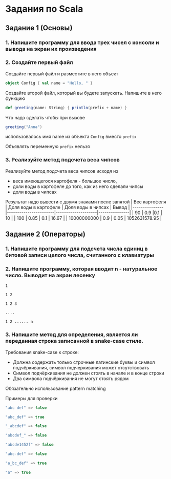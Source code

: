 # Задания по Scala
## Задание 1 (Основы)
### 1. Напишите программу для ввода трех чисел с консоли и вывода на экран их произведения

### 2. Создайте первый файл

Создайте первый файл и разместите в него объект

```Scala
object Config { val name = "Hello, " }
```

Создайте второй файл, который вы будете запускать. Напишите в него функцию

```Scala
def greeting(name: String) { println(prefix + name) }
```

Что надо сделать чтобы при вызове

```Scala
greeting("Anna") 
```

использовалось имя name из объекта `Config` вместо `prefix`

Объявлять переменную `prefix` нельзя

### 3.   Реализуйте метод подсчета веса чипсов

Реализуйте метод подсчета веса чипсов исходя из 
* веса имеющегося картофеля - большое число,
* доли воды в картофеле до того, как из него сделали чипсы
* доли воды в чипсах

Результат надо вывести с двумя знаками после запятой
| Вес картофеля | Доля воды в картофеле | Доля воды в чипсах | Вывод         |
|---------------|-----------------------|--------------------|---------------|
| 90            | 0.9                   |0.1                 | 10            |
| 100           | 0.85                  | 0.1                | 16.67         |
| 10000000000   | 0.9                   | 0.05               | 1052631578.95 |

## Задание 2 (Операторы)

### 1. Напишите программу для подсчета числа единиц в битовой записи целого числа, считанного с клавиатуры

### 2. Напишите программу, которая вводит n - натуральное число. Выводит на экран лесенку

```console
1

1 2

1 2 3

....

1 2 ...... n
```

### 3. Напишите метод для определения, является ли переданная строка записанной в snake-case стиле.

Требования snake-case к строке:

* Должна содержать только строчные латинские буквы и символ подчёркивания, символ подчеркивания может отсутствовать
* Символ подчёркивания не должен стоять в начале и в конце строки
* Два символа подчёркивания не могут стоять рядом

Обязательно использование pattern matching

Примеры  для проверки

```Scala
"abc def" => false

"abc_def" => true

"_abcdef" => false

"abcdef_" => false

"abcde1452f" => false

"abc-def" => false

"a_bc_def" => true

"a" => true 
```
